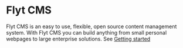 # Flyt CMS

Flyt CMS is an easy to use, flexible, open source content management system. With Flyt CMS you can build anything from small personal webpages to large enterprise solutions.
See [Getting started](http://opensource.kantega.no/aksess/content/4/Getting-started)